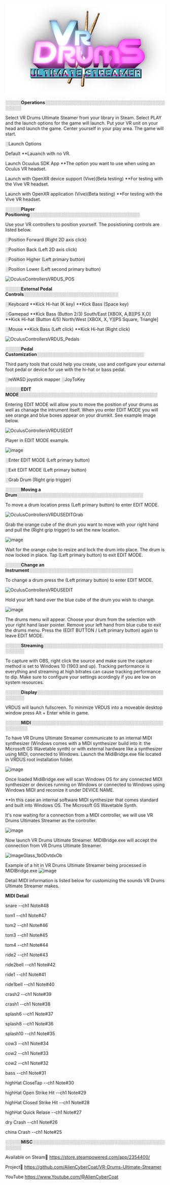 ![alt text](VRDUS_logo.png)




░░░░░**Operations**░░░░░░░░░░░░░░░░░░░░░░░░░░░░░░░░░░░░░░░░░░░

Select VR Drums Ultimate Steamer from your library in
Steam. Select PLAY and the launch options for the game
will launch. Put your VR unit on your head and launch 
the game. Center yourself in your play area. The game 
will start.

░Launch Options

Default 
**Lauanch with no VR.

Launch Ocuulus SDK App 
**The option you want to use when using an Oculus VR
headset.

Launch with OpenXR device support (Vive)(Beta testing)
**For testing with the Vive VR headset.

Launch with OpenXR application (Vive)(Beta testing)
**For testing with the Vive VR headset.


░░░░░**Player Positioning**░░░░░░░░░░░░░░░░░░░░░░░░░░░░░░░░░░░

Use your VR controllers to position yourself. The 
posistioning controls are listed below.

░Position Forward (Right 2D axis click)

░Position Back (Left 2D axis click)

░Position Higher (Left primary button)

░Position Lower (Left second primary button)

![OculusControllersVRDUS_POS](https://github.com/AlienCyberCoat/VR-Drums-Ultimate-Streamer/assets/77039180/0f782d95-bda6-44bf-8e7f-7b95575c9a04)


░░░░░**External Pedal Controls**░░░░░░░░░░░░░░░░░░░░░░░░░░░░░░


░Keyboard
**Kick Hi-hat (K key)
**Kick Bass (Space key)

░Gamepad
**Kick Bass (Button 2/3) South/East [XBOX, A,B][PS X,O]
**Kick Hi-hat (Button 4/5) North/West [XBOX, X, Y][PS
Square, Triangle]

░Mouse
**Kick Bass (Left click)
**Kick Hi-hat (Right click)

![OculusControllersVRDUS_Pedals](https://github.com/AlienCyberCoat/VR-Drums-Ultimate-Streamer/assets/77039180/eb78317f-6e59-4de1-a9cd-8f44f804102b)


░░░░░**Pedal Customization**░░░░░░░░░░░░░░░░░░░░░░░░░░░░░░░░░░

Third party tools that could help you create, use and
configure your external foot pedal or device for use
with the hi-hat or bass pedal.

░reWASD joystick mapper
░JoyToKey


░░░░░**EDIT MODE**░░░░░░░░░░░░░░░░░░░░░░░░░░░░░░░░░░░░░░░░░░░░

Entering EDIT MODE will allow you to move the position of your drums as well as chanage the intrument itself. When you enter EDIT MODE you will see orange and blue boxes appear on your drumkit. See example image below.

![OculusControllersVRDUSEDIT](https://github.com/AlienCyberCoat/VR-Drums-Ultimate-Streamer/assets/77039180/c4f0892a-146c-4d52-afe2-4f3f8563c189)

Player in EDIT MODE example.

![image](https://github.com/AlienCyberCoat/VR-Drums-Ultimate-Streamer/assets/77039180/6eba4952-a1f9-4a60-ac27-1efc1e7dc931)

░Enter EDIT MODE (Left primary button)

░Exit EDIT MODE (Left primary button)

░Grab Drum (Right grip trigger)


░░░░░**Moving a Drum**░░░░░░░░░░░░░░░░░░░░░░░░░░░░░░░░░░░░░░░░

To move a drum location press (Left primary button) to enter EDIT MODE. 

![OculusControllersVRDUSEDITGrab](https://github.com/AlienCyberCoat/VR-Drums-Ultimate-Streamer/assets/77039180/e072ec02-54a2-40d8-addd-373e994eb62f)

Grab the orange cube of the drum you want to move with your right hand and pull the (Right grip trigger) to set the new location.

![image](https://github.com/AlienCyberCoat/VR-Drums-Ultimate-Streamer/assets/77039180/2b6e5d71-21f1-4c0a-b0de-7ded707a28eb)

Wait for the orange cube to resize and lock the drum into place. The drum is now locked in place. Tap (Left primary button) to exit EDIT MODE.


░░░░░**Change an Instrument**░░░░░░░░░░░░░░░░░░░░░░░░░░░░░░░░░

To change a drum press the (Left primary button) to enter EDIT MODE.

![OculusControllersVRDUSEDIT](https://github.com/AlienCyberCoat/VR-Drums-Ultimate-Streamer/assets/77039180/e3498d85-3cd1-45d9-83ff-4249d2f248af)

Hold your left hand over the blue cube of the drum you wish to change. 

![image](https://github.com/AlienCyberCoat/VR-Drums-Ultimate-Streamer/assets/77039180/fe83c593-7d95-413d-8b3d-3adfd5525184)

The drums menu will appear. Choose your drum from the selection with your right hand laser pointer. Remove your left hand from blue cube to exit the drums menu. Press the (EDIT BUTTON / Left primary button) again to leave EDIT MODE.


░░░░░**Streaming**░░░░░░░░░░░░░░░░░░░░░░░░░░░░░░░░░░░░░░░░░░░░

To capture with OBS, right click the source and make sure the capture method is set to Windows 10 (1903 and up). Tracking performance is everything and streaming at high bitrates can cause tracking performance to dip. Make sure to configure your settings acordingly if you are low on system resources.


░░░░░**Display**░░░░░░░░░░░░░░░░░░░░░░░░░░░░░░░░░░░░░░░░░░░░░░

VRDUS will launch fullscreen. To minimize VRDUS into a
moveable desktop window press Alt + Enter while in game.


░░░░░**MIDI**░░░░░░░░░░░░░░░░░░░░░░░░░░░░░░░░░░░░░░░░░░░░░░░░░

To have VR Drums Ultimate Streamer communicate to an internal MIDI synthesizer (Windows comes with a MIDI synthesizer build into it: the Microsoft GS Wavetable synth) or with external hardware like a synthesizer using MIDI, connected to Windows. Launch the MidiBridge.exe file located in VRDUS root installation folder.

![image](https://github.com/AlienCyberCoat/VR-Drums-Ultimate-Streamer/assets/77039180/159b793f-310e-474b-9e2b-6b7eeaf0c688)

Once loaded MidiBridge.exe will scan Windows OS for any connected MIDI synthesizer or devices running on Windows or connected to Windows using Windows MIDI and reconize it under DEVICE NAME.

**In this case an internal software MIDI synthesizer that comes standard and built into Windows OS. The Microsoft GS Wavetable Synth.

It's now waiting for a connection from a MIDI controller, we will use VR Drums Ultimates Streamer as the controller.

![image](https://github.com/AlienCyberCoat/VR-Drums-Ultimate-Streamer/assets/77039180/9d7eee8b-b7f4-418c-82e5-54226ce6b268)

Now launch VR Drums Ultimate Streamer. MIDIBridge.exe will accept the connection from VR Drums Ultimate Streamer.

![ImageGlass_1b0DvtdxOb](https://github.com/AlienCyberCoat/VR-Drums-Ultimate-Streamer/assets/77039180/66564b6c-84a0-4f84-ac20-efe4b554490e)

Example of a hit in VR Drums Ultimate Streamer being processed in MIDIBridge.exe
![image](https://github.com/AlienCyberCoat/VR-Drums-Ultimate-Streamer/assets/77039180/8e7f678e-4cb9-4cd4-bf2a-f5ffe54c28e3)


Detail MIDI information is listed below for customizing the sounds VR Drums Ultimate Streamer makes.

**MIDI Detail**

snare --ch1 Note#48

tom1 --ch1 Note#47

tom2 --ch1 Note#46

tom3 --ch1 Note#45

tom4 --ch1 Note#44

ride2 --ch1 Note#43

ride2bell --ch1 Note#42

ride1 --ch1 Note#41

ride1bell --ch1 Note#40


crash2 --ch1 Note#39

crash1 --ch1 Note#38


splash6 --ch1 Note#37

splash8 --ch1 Note#36

splash10 --ch1 Note#35



cow3 --ch1 Note#34

cow2 --ch1 Note#33

cow2 --ch1 Note#32


bass --ch1 Note#31


highHat CloseTap --ch1 Note#30

highHat Open Strike Hit --ch1 Note#29

highHat Closed Strike Hit --ch1 Note#28

highHat Quick Relase --ch1 Note#27


dry Crash --ch1 Note#26


china Crash --ch1 Note#25


░░░░░**MISC**░░░░░░░░░░░░░░░░░░░░░░░░░░░░░░░░░░░░░░░░░░░░░░░

Available on Steam💾
https://store.steampowered.com/app/2354400/

Project💾
https://github.com/AlienCyberCoat/VR-Drums-Ultimate-Streamer

YouTube
https://www.Youtube.com/@AlienCyberCoat

